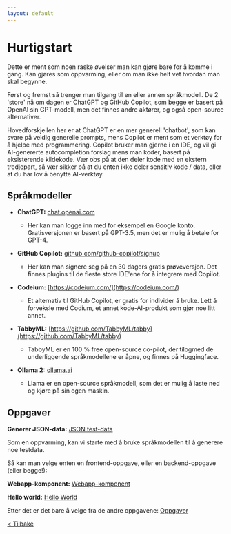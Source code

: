 ```yaml
---
layout: default
---
```


# Hurtigstart

Dette er ment som noen raske øvelser man kan gjøre bare for å komme i gang.
Kan gjøres som oppvarming, eller om man ikke helt vet hvordan man skal begynne.

Først og fremst så trenger man tilgang til en eller annen språkmodell.
De 2 'store' nå om dagen er ChatGPT og GitHub Copilot, som begge er basert på OpenAI
sin GPT-modell, men det finnes andre aktører, og også open-source alternativer.

Hovedforskjellen her er at ChatGPT er en mer generell 'chatbot', som kan svare på
veldig generelle prompts, mens Copilot er ment som et verktøy for å hjelpe med programmering.
Copilot bruker man gjerne i en IDE, og vil gi AI-genererte autocompletion forslag mens man koder,
basert på eksisterende kildekode.
Vær obs på at den deler kode med en ekstern tredjepart, så vær sikker på at du enten ikke
deler sensitiv kode / data, eller at du har lov å benytte AI-verktøy.

## Språkmodeller

- **ChatGPT:** [chat.openai.com](https://chat.openai.com/)
    - Her kan man logge inn med for eksempel en Google konto. Gratisversjonen er basert på GPT-3.5,
      men det er mulig å betale for GPT-4.

- **GitHub Copilot:** [github.com/github-copilot/signup](https://github.com/github-copilot/signup)
    - Her kan man signere seg på en 30 dagers gratis prøveversjon.
      Det finnes plugins til de fleste store IDE'ene for å integrere med Copilot.

- **Codeium:** [https://codeium.com/](https://codeium.com/)
    - Et alternativ til GitHub Copilot, er gratis for individer å bruke.
      Lett å forveksle med Codium, et annet kode-AI-produkt som gjør noe litt annet.

- **TabbyML:** [https://github.com/TabbyML/tabby](https://github.com/TabbyML/tabby)
    - TabbyML er en 100 % free open-source co-pilot, der tilogmed de underliggende språkmodellene er åpne, 
      og finnes på Huggingface. 

- **Ollama 2:** [ollama.ai](https://ollama.ai/)
    - Llama er en open-source språkmodell, som det er mulig å laste ned og kjøre
      på sin egen maskin.

## Oppgaver

**Generer JSON-data:** [JSON test-data](./exercises/Test-data-JSON.md)

Som en oppvarming, kan vi starte med å bruke språkmodellen til å generere noe testdata.

Så kan man velge enten en frontend-oppgave, eller en backend-oppgave (eller begge!):

**Webapp-komponent:** [Webapp-komponent](./exercises/Webapp-komponent.md)

**Hello world:** [Hello World](./exercises/Hello-world.md)

Etter det er det bare å velge fra de andre oppgavene: [Oppgaver](./exercises.md)

[< Tilbake](../)